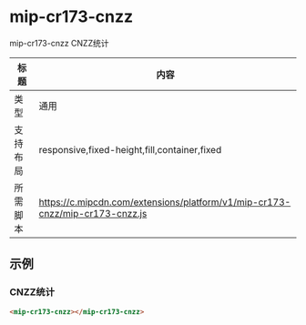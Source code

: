 # mip-cr173-cnzz

mip-cr173-cnzz CNZZ统计

标题|内容
----|----
类型|通用
支持布局|responsive,fixed-height,fill,container,fixed
所需脚本|https://c.mipcdn.com/extensions/platform/v1/mip-cr173-cnzz/mip-cr173-cnzz.js
## 示例

### CNZZ统计
```html
<mip-cr173-cnzz></mip-cr173-cnzz>
```


